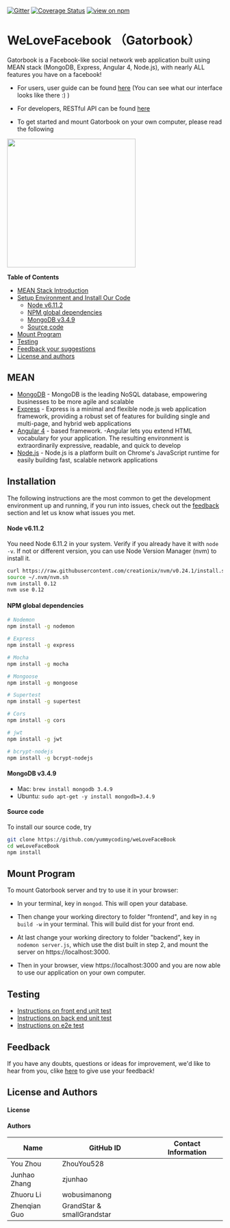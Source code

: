 [![Gitter](https://badges.gitter.im/JoinChat.svg)](https://gitter.im/linnovate/mean?utm_source=badge&utm_medium=badge&utm_campaign=pr-badge)
[![Coverage Status](https://coveralls.io/repos/github/jsdoc2md/jsdoc-to-markdown/badge.svg?branch=master)](https://coveralls.io/github/jsdoc2md/jsdoc-to-markdown?branch=master)
[![view on npm](http://img.shields.io/npm/v/jsdoc-to-markdown.svg)](https://www.npmjs.org/package/jsdoc-to-markdown)

# WeLoveFacebook （Gatorbook）
Gatorbook is a Facebook-like social network web application built using MEAN stack (MongoDB, Express, Angular 4, Node.js), with nearly ALL features you have on a facebook!

- For users, user guide can be found [here](https://github.com/yummycoding/weLoveFaceBook/wiki/Front-End-Documentation) (You can see what our interface looks like there :) )

- For developers, RESTful API can be found [here](https://github.com/yummycoding/weLoveFaceBook/wiki/REST-API-Documentation)

- To get started and mount Gatorbook on your own computer, please read the following

<img src="https://github.com/yummycoding/weLoveFaceBook/blob/newb/frontend/src/assets/images-home/gator.png" width="300">

**Table of Contents**

- [MEAN Stack Introduction](#mean)
- [Setup Environment and Install Our Code](#installation)
  - [Node v6.11.2](#node-v6.11.2)
  - [NPM global dependencies](#npm-global-dependencies)
  - [MongoDB v3.4.9](#mongodb-v3.4.9)
  - [Source code](#source-code)
- [Mount Program](#mount-program)
- [Testing](#testing)
- [Feedback your suggestions](#feedback)
- [License and authors](#license-and-authors)



## MEAN

- [MongoDB](https://www.mongodb.org/) - MongoDB is the leading NoSQL database, empowering businesses to be more agile and scalable
- [Express](http://expressjs.com/) - Express is a minimal and flexible node.js web application framework, providing a robust set of features for building single and multi-page, and hybrid web applications
- [Angular 4](https://angular.io/) - based framework. -Angular lets you extend HTML vocabulary for your application. The resulting environment is extraordinarily expressive, readable, and quick to develop
- [Node.js](http://www.nodejs.org/) - Node.js is a platform built on Chrome's JavaScript runtime for easily building fast, scalable network applications

## Installation

The following instructions are the most common to get the development environment up and running, if you run into issues, check out the [feedback](#Feedback) section and let us know what issues you met.

#### Node v6.11.2
You need Node 6.11.2 in your system. Verify if you already have it with `node -v`. If not or different version, you can use Node Version Manager (nvm) to install it.
```bash
curl https://raw.githubusercontent.com/creationix/nvm/v0.24.1/install.sh | bash
source ~/.nvm/nvm.sh
nvm install 0.12
nvm use 0.12
```

#### NPM global dependencies
```bash
# Nodemon
npm install -g nodemon

# Express
npm install -g express

# Mocha
npm install -g mocha

# Mongoose
npm install -g mongoose

# Supertest
npm install -g supertest

# Cors
npm install -g cors

# jwt
npm install -g jwt

# bcrypt-nodejs
npm install -g bcrypt-nodejs
```

#### MongoDB v3.4.9

- Mac: `brew install mongodb 3.4.9`
- Ubuntu: `sudo apt-get -y install mongodb=3.4.9`

#### Source code
To install our source code, try
```bash
git clone https://github.com/yummycoding/weLoveFaceBook
cd weLoveFaceBook
npm install
```

## Mount Program
To mount Gatorbook server and try to use it in your browser:

- In your terminal, key in `mongod`. This will open your database.

- Then change your working directory to folder "frontend", and key in `ng build -w` in your terminal. This will build dist for your front end. 

- At last change your working directory to folder "backend", key in `nodemon server.js`, which use the dist built in step 2, and mount the server on https://localhost:3000.

- Then in your browser, view https://localhost:3000 and you are now able to use our application on your own computer.

## Testing
- [Instructions on front end unit test](https://github.com/yummycoding/weLoveFaceBook/wiki/Making-Client-side-Tests)
- [Instructions on back end unit test](https://github.com/yummycoding/weLoveFaceBook/wiki/Making-Server-side-Tests)
- [Instructions on e2e test](https://github.com/yummycoding/weLoveFaceBook/wiki/Making-End-to-End-Tests)
 
## Feedback
If you have any doubts, questions or ideas for improvement, we'd like to hear from you, clike [here](https://github.com/yummycoding/weLoveFaceBook/issues/new) to give use your feedback!


## License and Authors

#### License


#### Authors
| Name | GitHub ID | Contact Information |
|------|-----------|---------------------|
|You Zhou|ZhouYou528| |
|Junhao Zhang|zjunhao| |
|Zhuoru Li|wobusimanong| |
|Zhenqian Guo|GrandStar & smallGrandstar| |
